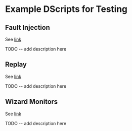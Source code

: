 # Example DScripts for Testing #

## Fault Injection ##

See [link](https://github.com/composablesys/dfinity_corpus/tree/main/instrumentation/instrumenter)

TODO -- add description here

## Replay ##

See [link](https://github.com/jakobgetz/wasm-r3)

TODO -- add description here

## Wizard Monitors ##

See [link](https://github.com/titzer/wizard-engine/blob/master/doc/Instrumentation.md)

TODO -- add description here
